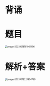 # 背诵





# 题目

<img src="https://cvp.oss-cn-shanghai.aliyuncs.com/picgo/202310181819597.png" alt="image-20231018181951496" style="zoom: 50%;" />



# 解析+答案

<img src="https://cvp.oss-cn-shanghai.aliyuncs.com/picgo/202310182219920.png" alt="image-20231018221904789" style="zoom:50%;" />



